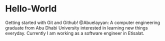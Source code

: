# Hello-World
Getting started with Git and Github!
@Abuelayyan: A computer engineering graduate from Abu Dhabi University interested in learning new things everyday. Currently I am working as a software engineer in Etisalat.
